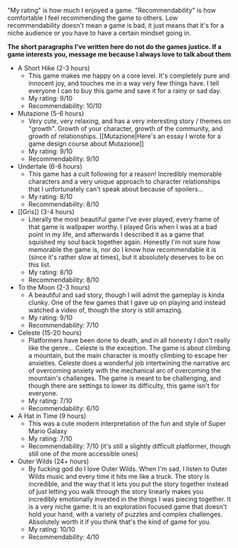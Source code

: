 "My rating" is how much I enjoyed a game.
"Recommendability" is how comfortable I feel recommending the game to others. Low recommendability doesn't mean a game is bad, it just means that it's for a niche audience or you have to have a certain mindset going in.

**The short paragraphs I've written here do not do the games justice. If a game interests you, message me because I always love to talk about them**

 - A Short Hike (2-3 hours)
   - This game makes me happy on a core level. It's completely pure and innocent joy, and touches me in a way very few things have. I tell everyone I can to buy this game and save it for a rainy or sad day.
   - My rating:        9/10
   - Recommendability: 10/10
 - Mutazione (5-6 hours)
   - Very cute, very relaxing, and has a very interesting story / themes on "growth". Growth of your character, growth of the community, and growth of relationships. [[Mutazione|Here's an essay I wrote for a game design course about Mutazione]]
   - My rating:        9/10
   - Recommendability: 9/10
 - Undertale (6-8 hours)
   - This game has a cult following for a reason! Incredibly memorable characters and a very unique approach to character relationships that I unfortunately can't speak about because of spoilers...
   - My rating: 8/10
   - Recommendability: 8/10
 - [[Gris]] (3-4 hours)
   - Literally the most beautiful game I've ever played, every frame of that game is wallpaper worthy. I played Gris when I was at a bad point in my life, and afterwards I described it as a game that squished my soul back together again. Honestly I'm not sure how memorable the game is, nor do I know how recommendable it is (since it's rather slow at times), but it absolutely deserves to be on this list.
   - My rating: 8/10
   - Recommendability: 8/10
 - To the Moon (2-3 hours)
   - A beautiful and sad story, though I will admit the gameplay is kinda clunky. One of the few games that I gave up on playing and instead watched a video of, though the story is still amazing.
   - My rating: 9/10
   - Recommendability: 7/10
 - Celeste (15-20 hours)
    - Platformers have been done to death, and in all honesty I don't really like the genre... Celeste is the exception. The game is about climbing a mountain, but the main character is mostly climbing to escape her anxieties. Celeste does a wonderful job intertwining the narrative arc of overcoming anxiety with the mechanical arc of overcoming the mountain's challenges. The game is meant to be challenging, and though there are settings to lower its difficulty, this game isn't for everyone.
   - My rating: 7/10
   - Recommendability: 6/10
 - A Hat in Time (9 hours)
   - This was a cute modern interpretation of the fun and style of Super Mario Galaxy
   - My rating: 7/10
   - Recommendability: 7/10 (it's still a slightly difficult platformer, though still one of the more accessible ones)
 - Outer Wilds (24+ hours)
   - By fucking god do I love Outer Wilds. When I'm sad, I listen to Outer Wilds music and every time it hits me like a truck. The story is incredible, and the way that it lets you put the story together instead of just letting you walk through the story linearly makes you incredibly emotionally invested in the things I was piecing together. It is a very niche game: It is an exploration focused game that doesn't hold your hand, with a variety of puzzles and complex challenges. Absolutely worth it if you think that's the kind of game for you.
   - My rating:        10/10
   - Recommendability: 4/10
